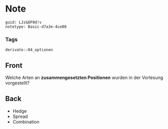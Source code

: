 # Note
```
guid: LJz&OF0d!v
notetype: Basic-d7a3e-4ce08
```

### Tags
```
derivate::04_optionen
```

## Front
Welche Arten an <b>zusammengesetzten Positionen</b> wurden in der
Vorlesung vorgestellt?

## Back
<div>
  <div>
    <ul>
      <li>Hedge
      <li>Spread
      <li>Combination
    </ul>
  </div>
</div>

